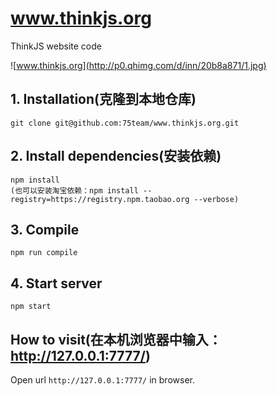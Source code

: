 # www.thinkjs.org

ThinkJS website code

![www.thinkjs.org](http://p0.qhimg.com/d/inn/20b8a871/1.jpg)

## 1. Installation(克隆到本地仓库)

```
git clone git@github.com:75team/www.thinkjs.org.git
```

## 2. Install dependencies(安装依赖)

```
npm install
(也可以安装淘宝依赖：npm install --registry=https://registry.npm.taobao.org --verbose)
```

## 3. Compile

```
npm run compile
```

## 4. Start server

```
npm start
```

## How to visit(在本机浏览器中输入：http://127.0.0.1:7777/)

Open url `http://127.0.0.1:7777/` in browser.
